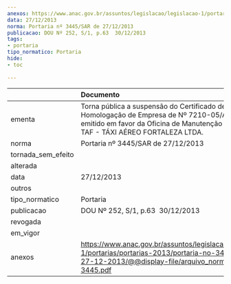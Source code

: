 ```yaml
---
anexos: https://www.anac.gov.br/assuntos/legislacao/legislacao-1/portarias/portarias-2013/portaria-no-3445-sar-de-27-12-2013/@@display-file/arquivo_norma/PA2013-3445.pdf
data: 27/12/2013
norma: Portaria nº 3445/SAR de 27/12/2013
publicacao: DOU Nº 252, S/1, p.63  30/12/2013
tags:
- portaria
tipo_normatico: Portaria
hide: 
- toc 
 
---
```


|                    | Documento                                                                                                                                                                     |
|:-------------------|:------------------------------------------------------------------------------------------------------------------------------------------------------------------------------|
| ementa             | Torna pública a suspensão do Certificado de Homologação de Empresa de Nº 7210-05/ANAC, emitido em favor da Oficina de Manutenção Aeronáutica TAF - TÁXI AÉREO FORTALEZA LTDA. |
| norma              | Portaria nº 3445/SAR de 27/12/2013                                                                                                                                            |
| tornada_sem_efeito |                                                                                                                                                                               |
| alterada           |                                                                                                                                                                               |
| data               | 27/12/2013                                                                                                                                                                    |
| outros             |                                                                                                                                                                               |
| tipo_normatico     | Portaria                                                                                                                                                                      |
| publicacao         | DOU Nº 252, S/1, p.63  30/12/2013                                                                                                                                             |
| revogada           |                                                                                                                                                                               |
| em_vigor           |                                                                                                                                                                               |
| anexos             | https://www.anac.gov.br/assuntos/legislacao/legislacao-1/portarias/portarias-2013/portaria-no-3445-sar-de-27-12-2013/@@display-file/arquivo_norma/PA2013-3445.pdf             |